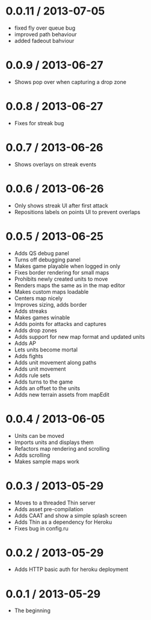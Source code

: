 # 0.0.11 / 2013-07-05

* fixed fly over queue bug
* improved path behaviour
* added fadeout bahviour

# 0.0.9 / 2013-06-27

* Shows pop over when capturing a drop zone

# 0.0.8 / 2013-06-27

* Fixes for streak bug

# 0.0.7 / 2013-06-26

* Shows overlays on streak events

# 0.0.6 / 2013-06-26

* Only shows streak UI after first attack
* Repositions labels on points UI to prevent overlaps

# 0.0.5 / 2013-06-25

* Adds QS debug panel
* Turns off debugging panel
* Makes game playable when logged in only
* Fixes border rendering for small maps
* Prohibits newly created units to move
* Renders maps the same as in the map editor
* Makes custom maps loadable
* Centers map nicely
* Improves sizing, adds border
* Adds streaks
* Makes games winable
* Adds points for attacks and captures
* Adds drop zones
* Adds support for new map format and updated units
* Adds AP
* Lets units become mortal
* Adds fights
* Adds unit movement along paths
* Adds unit movement
* Adds rule sets
* Adds turns to the game
* Adds an offset to the units
* Adds new terrain assets from mapEdit

# 0.0.4 / 2013-06-05

* Units can be moved
* Imports units and displays them
* Refactors map rendering and scrolling
* Adds scrolling
* Makes sample maps work

# 0.0.3 / 2013-05-29

* Moves to a threaded Thin server
* Adds asset pre-compilation
* Adds CAAT and show a simple splash screen
* Adds Thin as a dependency for Heroku
* Fixes bug in config.ru

# 0.0.2 / 2013-05-29

* Adds HTTP basic auth for heroku deployment

# 0.0.1 / 2013-05-29

* The beginning